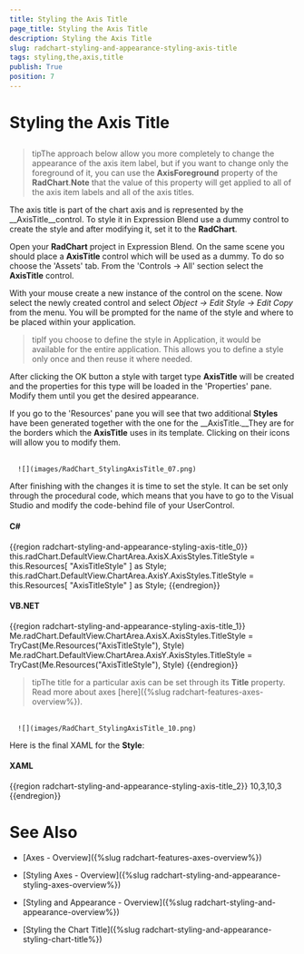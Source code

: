 ```yaml
---
title: Styling the Axis Title
page_title: Styling the Axis Title
description: Styling the Axis Title
slug: radchart-styling-and-appearance-styling-axis-title
tags: styling,the,axis,title
publish: True
position: 7
---
```


# Styling the Axis Title



## 

>tipThe approach below allow you more completely to change the appearance of the axis item label, but if you want to change only the foreground of it, you can use the __AxisForeground__ property of the __RadChart__.__Note__ that the value of this property will get applied to all of the axis item labels and all of the axis titles.

The axis title is part of the chart axis and is represented by the __AxisTitle__control. To style it in Expression Blend use a dummy control to create the style and after modifying it, set it to the __RadChart__.

Open your __RadChart__ project in Expression Blend. On the same scene you should place a __AxisTitle__ control which will be used as a dummy. To do so choose the 'Assets' tab. From the 'Controls -> All' section select the __AxisTitle__ control.

With your mouse create a new instance of the control on the scene. Now select the newly created control and select *Object -> Edit Style -> Edit Copy* from the menu. You will be prompted for the name of the style and where to be placed within your application.

>tipIf you choose to define the style in Application, it would be available for the entire application. This allows you to define a style only once and then reuse it where needed.

After clicking the OK button a style with target type __AxisTitle__ will be created and the properties for this type will be loaded in the 'Properties' pane. Modify them until you get the desired appearance.

If you go to the 'Resources' pane you will see that two additional __Styles__ have been generated together with the one for the __AxisTitle.__They are for the borders which the __AxisTitle__ uses in its template. Clicking on their icons will allow you to modify them.




         
      ![](images/RadChart_StylingAxisTitle_07.png)

After finishing with the changes it is time to set the style. It can be set only through the procedural code, which means that you have to go to the Visual Studio and modify the code-behind file of your UserControl.

#### __C#__

{{region radchart-styling-and-appearance-styling-axis-title_0}}
	this.radChart.DefaultView.ChartArea.AxisX.AxisStyles.TitleStyle = this.Resources[ "AxisTitleStyle" ] as Style;
	this.radChart.DefaultView.ChartArea.AxisY.AxisStyles.TitleStyle = this.Resources[ "AxisTitleStyle" ] as Style;
	{{endregion}}



#### __VB.NET__

{{region radchart-styling-and-appearance-styling-axis-title_1}}
	Me.radChart.DefaultView.ChartArea.AxisX.AxisStyles.TitleStyle = TryCast(Me.Resources("AxisTitleStyle"), Style)
	Me.radChart.DefaultView.ChartArea.AxisY.AxisStyles.TitleStyle = TryCast(Me.Resources("AxisTitleStyle"), Style)
	{{endregion}}



>tipThe title for a particular axis can be set through its __Title__ property. Read more about axes [here]({%slug radchart-features-axes-overview%}).




         
      ![](images/RadChart_StylingAxisTitle_10.png)

Here is the final XAML for the __Style__:

#### __XAML__

{{region radchart-styling-and-appearance-styling-axis-title_2}}
	<Thickness x:Key="AxisTitleMargin">10,3,10,3</Thickness>
	<Style x:Key="AxisTitleBorderStyle"
	       TargetType="Border">
	    <Setter Property="Margin"
	            Value="0,5,0,0" />
	    <Setter Property="CornerRadius"
	            Value="2" />
	    <Setter Property="BorderBrush">
	        <Setter.Value>
	            <LinearGradientBrush EndPoint="0.5,1"
	                                 StartPoint="0.5,0">
	                <GradientStop Color="Transparent"
	                              Offset="0.3" />
	                <GradientStop Color="Orange"
	                              Offset="0.7" />
	            </LinearGradientBrush>
	        </Setter.Value>
	    </Setter>
	    <Setter Property="BorderThickness"
	            Value="2,0,2,2" />
	</Style>
	<Style x:Key="AxisTitleInnerBorderStyle"
	       TargetType="Border">
	    <Setter Property="CornerRadius"
	            Value="1" />
	</Style>
	<Style x:Key="AxisTitleStyle"
	       TargetType="telerikCharting:AxisTitle">
	    <Setter Property="HorizontalAlignment"
	            Value="Center" />
	    <Setter Property="VerticalAlignment"
	            Value="Center" />
	    <Setter Property="Margin"
	            Value="{StaticResource AxisTitleMargin}" />
	    <Setter Property="BorderStyle"
	            Value="{StaticResource AxisTitleBorderStyle}" />
	    <Setter Property="InnerBorderStyle"
	            Value="{StaticResource AxisTitleInnerBorderStyle}" />
	    <Setter Property="Template">
	        <Setter.Value>
	            <ControlTemplate TargetType="telerikCharting:AxisTitle">
	                <Border Style="{TemplateBinding BorderStyle}">
	                    <Border Style="{TemplateBinding InnerBorderStyle}">
	                        <ContentControl Margin="{TemplateBinding Margin}"
	                                        FontFamily="{TemplateBinding FontFamily}"
	                                        FontSize="{TemplateBinding FontSize}"
	                                        Foreground="{TemplateBinding Foreground}"
	                                        Content="{TemplateBinding Content}" />
	                    </Border>
	                </Border>
	            </ControlTemplate>
	        </Setter.Value>
	    </Setter>
	    <Setter Property="Foreground"
	            Value="Orange" />
	</Style>
	{{endregion}}



# See Also

 * [Axes - Overview]({%slug radchart-features-axes-overview%})

 * [Styling Axes - Overview]({%slug radchart-styling-and-appearance-styling-axes-overview%})

 * [Styling and Appearance - Overview]({%slug radchart-styling-and-appearance-overview%})

 * [Styling the Chart Title]({%slug radchart-styling-and-appearance-styling-chart-title%})
